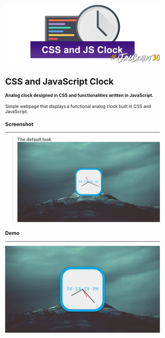 ![](assets/banner.png) 
# CSS and JavaScript Clock

#### Analog clock designed in CSS and functionalities written in JavaScript.

Simple webpage that displays a functional analog clock built in CSS and JavaScript.

### Screenshot
---
> **The default look**
![Static Page](assets/sample.png)

### Demo
---
![Clock in action!](assets/demo.gif)
